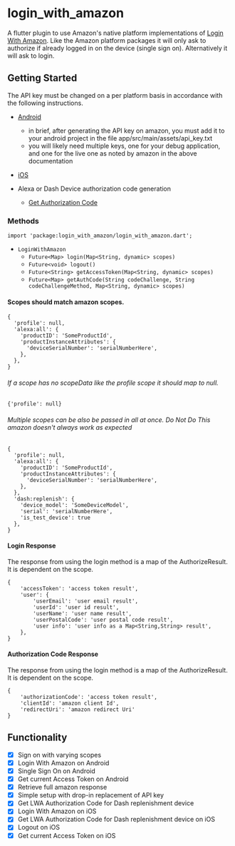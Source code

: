# login_with_amazon

A flutter plugin to use Amazon's native platform implementations of [Login With Amazon](https://developer.amazon.com/docs/login-with-amazon/minitoc-lwa-overview.html). Like the Amazon platform packages it will only ask to authorize if already logged in on the device (single sign on). Alternatively it will ask to login.

## Getting Started

The API key must be changed on a per platform basis in accordance with the following instructions.

- [Android](https://developer.amazon.com/docs/login-with-amazon/create-android-project.html#add-api-key)
  - in brief, after generating the API key on amazon, you must add it to your android project in the file app/src/main/assets/api_key.txt
  - you will likely need multiple keys, one for your debug application, and one for the live one as noted by amazon in the above documentation
- [iOS](https://developer.amazon.com/docs/login-with-amazon/register-ios.html#ios-bundle-id-and-api-keys)

- Alexa or Dash Device authorization code generation
  - [Get Authorization Code](https://developer.amazon.com/docs/dash/lwa-mobile-sdk.html#prerequisites)

### Methods

`import 'package:login_with_amazon/login_with_amazon.dart';`

- `LoginWithAmazon`
  - `Future<Map> login(Map<String, dynamic> scopes)`
  - `Future<void> logout()`
  - `Future<String> getAccessToken(Map<String, dynamic> scopes)`
  - `Future<Map> getAuthCode(String codeChallenge, String codeChallengeMethod, Map<String, dynamic> scopes)`

#### Scopes should match amazon scopes.

```
{
  'profile': null,
  'alexa:all': {
    'productID': 'SomeProductId',
    'productInstanceAttributes': {
      'deviceSerialNumber': 'serialNumberHere',
    },
  },
}
```

###### If a scope has no scopeData like the profile scope it should map to null.

`{'profile': null}`

###### Multiple scopes can be also be passed in all at once. _Do Not Do This_ amazon doesn't always work as expected

```
{
  'profile': null,
  'alexa:all': {
    'productID': 'SomeProductId',
    'productInstanceAttributes': {
      'deviceSerialNumber': 'serialNumberHere',
    },
  },
  'dash:replenish': {
    'device_model': 'SomeDeviceModel',
    'serial': 'serialNumberHere',
    'is_test_device': true
  },
}
```

#### Login Response

The response from using the login method is a map of the AuthorizeResult. It is dependent on the scope.

```
{
    'accessToken': 'access token result',
    'user': {
        'userEmail': 'user email result',
        'userId': 'user id result',
        'userName': 'user name result',
        'userPostalCode': 'user postal code result',
        'user info': 'user info as a Map<String,String> result',
    },
}
```

#### Authorization Code Response

The response from using the login method is a map of the AuthorizeResult. It is dependent on the scope.

```
{
    'authorizationCode': 'access token result',
    'clientId': 'amazon client Id',
    'redirectUri': 'amazon redirect Uri'
}
```

## Functionality

- [x] Sign on with varying scopes
- [x] Login With Amazon on Android
- [x] Single Sign On on Android
- [x] Get current Access Token on Android
- [x] Retrieve full amazon response
- [x] Simple setup with drop-in replacement of API key
- [x] Get LWA Authorization Code for Dash replenishment device
- [x] Login With Amazon on iOS
- [x] Get LWA Authorization Code for Dash replenishment device on iOS
- [x] Logout on iOS
- [x] Get current Access Token on iOS
